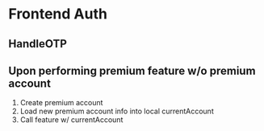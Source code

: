 # Frontend Auth

## HandleOTP

## Upon performing premium feature w/o premium account

1. Create premium account
2. Load new premium account info into local currentAccount
3. Call feature w/ currentAccount